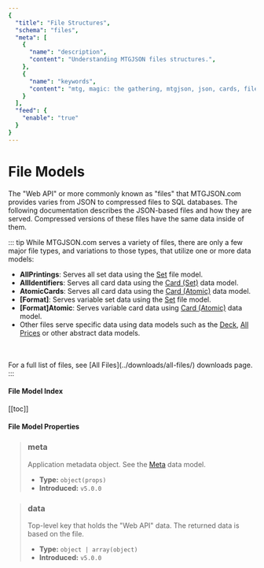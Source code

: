 ```yaml
---
{
  "title": "File Structures",
  "schema": "files",
  "meta": [
    {
      "name": "description",
      "content": "Understanding MTGJSON files structures.",
    },
    {
      "name": "keywords",
      "content": "mtg, magic: the gathering, mtgjson, json, cards, file structures",
    }
  ],
  "feed": {
    "enable": "true"
  }
}
---
```


# File Models

The "Web API" or more commonly known as "files" that MTGJSON.com provides varies from JSON to compressed files to SQL databases. The following documentation describes the JSON-based files and how they are served. Compressed versions of these files have the same data inside of them.

::: tip While MTGJSON.com serves a variety of files, there are only a few major file types, and variations to those types, that utilize one or more data models:
</br>

- **AllPrintings**: Serves all set data using the [Set](/file-models/set/) file model.
- **AllIdentifiers**: Serves all card data using the [Card (Set)](../card-set/) data model.
- **AtomicCards**: Serves all card data using the [Card (Atomic)](/file-models/card-atomic) data model.
- **[Format]**: Serves variable set data using the [Set](/file-models/set/) file model.
- **[Format]Atomic**: Serves variable card data using [Card (Atomic)](/file-models/card-atomic/) data model.
- Other files serve specific data using data models such as the [Deck](/file-models/deck/), [All Prices](/abstract-models/all-prices/) or other abstract data models.
</br>
</br>
For a full list of files, see [All Files](../downloads/all-files/) downloads page.
:::

#### File Model Index

[[toc]]

#### File Model Properties

> ### meta
> Application metadata object. See the [Meta](/file-models/meta/) data model.  
>
> - **Type:** `object(props)`  
> - **Introduced:** `v5.0.0`  

> ### data
> Top-level key that holds the "Web API" data. The returned data is based on the file.
>
> - **Type:** `object | array(object)`  
> - **Introduced:** `v5.0.0`  
